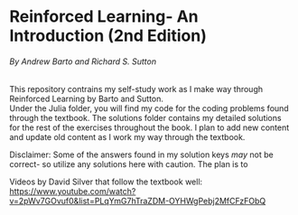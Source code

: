 # Reinforced Learning- An Introduction (2nd Edition)
###### By Andrew Barto and Richard S. Sutton


This repository contrains my self-study work as I make way through Reinforced Learning by Barto and Sutton.  
Under the Julia folder, you will find my code for the coding problems found through the textbook.  The solutions folder contains my detailed solutions for the rest of the exercises throughout the book.  I plan to add new content and update old content as I work my way through the textbook.  

Disclaimer: Some of the answers found in my solution keys *may* not be correct- so utilize any solutions here with caution.  The plan is to 

Videos by David Silver that follow the textbook well:
https://www.youtube.com/watch?v=2pWv7GOvuf0&list=PLqYmG7hTraZDM-OYHWgPebj2MfCFzFObQ
